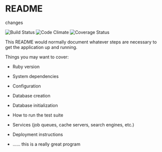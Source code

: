 # README
changes


![Build Status](https://app.codeship.com/projects/297b4010-efad-0134-e01f-4e0ea4fc24eb/status?branch=master)
![Code Climate](https://codeclimate.com/github/EvianneKeeney/Planted.png)
![Coverage Status](https://coveralls.io/repos/EvianneKeeney/Planted/badge.png)



This README would normally document whatever steps are necessary to get the
application up and running.

Things you may want to cover:

* Ruby version

* System dependencies

* Configuration

* Database creation

* Database initialization

* How to run the test suite

* Services (job queues, cache servers, search engines, etc.)

* Deployment instructions

* ......
 this is a really great program
